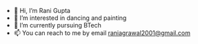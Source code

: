 - 👋 Hi, I’m Rani Gupta
- 👀 I’m interested in dancing and painting
- 🌱 I’m currently pursuing BTech
- 📫 You can reach to me by email raniagrawal2001@gmail.com

<!---
rani-gupta/rani-gupta is a ✨ special ✨ repository because its `README.md` (this file) appears on your GitHub profile.
You can click the Preview link to take a look at your changes.
--->
